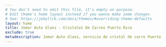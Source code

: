 ```yaml
---
# You don't need to edit this file, it's empty on purpose.
# Edit theme's home layout instead if you wanna make some changes
# See: https://jekyllrb.com/docs/themes/#overriding-theme-defaults
layout: home
title: Jomar Auto Glass - Cristales De Carros Puerto Rico
exclude: true
metadescription: Jomar Auto Glass, servicio de cristal de carro Puerto Rico y Vieques. Jomar cambia cristal roto en tu casa o trabajo. Servicio a talleres. Labor garantizada.
---
```



